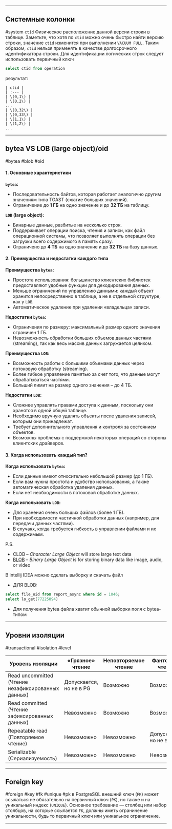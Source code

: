 
---

## Системные колонки
#system
`ctid`
Физическое расположение данной версии строки в таблице. Заметьте, что хотя по `ctid` можно очень быстро найти версию строки, значение `ctid` изменится при выполнении `VACUUM FULL`. Таким образом, `ctid` нельзя применять в качестве долгосрочного идентификатора строки. Для идентификации логических строк следует использовать первичный ключ

```sql
select ctid from operation
```

результат:
```
| ctid |  
| :--- |  
| \(0,1\) |  
| \(0,2\) |  
...
| \(0,32\) |  
| \(0,33\) |  
| \(1,1\) |  
| \(1,2\) |  
...
```

----
## bytea VS LOB (large object)/oid
#bytea #blob #oid

#### 1. Основные характеристики

**`bytea`:**

- Последовательность байтов, которая работает аналогично другим значениям типа TOAST (сжатие больших значений).
- Ограничение до **1 ГБ** на одно значение и до **32 ТБ** на таблицу.

**`LOB` (large object):**

- Бинарные данные, разбитые на несколько строк.
- Поддерживает операции поиска, чтения и записи, как файл операционной системы, что позволяет выполнять операции без загрузки всего содержимого в память сразу.
- Ограничено до **4 ТБ** на одно значение и до **32 ТБ** на базу данных.
#### 2. Преимущества и недостатки каждого типа

**Преимущества `bytea`:**

- Простота использования: большинство клиентских библиотек предоставляют удобные функции для декодирования данных.
- Меньше ограничений по управлению данными: каждый объект хранится непосредственно в таблице, а не в отдельной структуре, как у `LOB`.
- Автоматическое удаление при удалении «владельца» записи.

**Недостатки `bytea`:**

- Ограничения по размеру: максимальный размер одного значения ограничен 1 ГБ.
- Невозможность обработки больших объемов данных частями (streaming), так как весь массив данных загружается целиком.

**Преимущества `LOB`:**

- Возможность работы с большими объемами данных через потоковую обработку (streaming).
- Более гибкое управление памятью за счет того, что данные могут обрабатываться частями.
- Больший лимит на размер одного значения – до 4 ТБ.

**Недостатки `LOB`:**

- Сложнее управлять правами доступа к данным, поскольку они хранятся в одной общей таблице.
- Необходимо вручную удалять объекты после удаления записей, которым они принадлежат.
- Требует дополнительного управления и контроля за состоянием объектов.
- Возможны проблемы с поддержкой некоторых операций со стороны клиентских драйверов.

#### 3. Когда использовать каждый тип?

**Когда использовать `bytea`:**

- Если данные имеют относительно небольшой размер (до 1 ГБ).
- Если вам нужна простота и удобство использования, а также автоматическая обработка удаления данных.
- Если нет необходимости в потоковой обработке данных.

**Когда использовать `LOB`:**

- Для хранения очень больших файлов (более 1 ГБ).
- При необходимости частичной обработки данных (например, для передачи данных частями).
- В случаях, когда требуется гибкость в управлении файлами и их содержимым.

P.S.
- CLOB – _Character Large Object_ will store large text data
- [BLOB](https://www.baeldung.com/cs/blob-storage) – _Binary Large Object_ is for storing binary data like image, audio, or video

В intellij IDEA можно сделать выборку и скачать файл
-  ДЛЯ BLOB:

```sql
select file_oid from report_async where id = 1046;  
select lo_get(77225094)
```

- Для получения bytea файла хватит обычной выборки поля c bytea-типом

---

## Уровни изоляции
#transactional #isolation #level 

|Уровень изоляции|«Грязное» чтение|Неповторяемое чтение|Фантомное чтение|Аномалия сериализации|
|---|---|---|---|---|
|Read uncommitted (Чтение незафиксированных данных)|Допускается, но не в PG|Возможно|Возможно|Возможно|
|Read committed (Чтение зафиксированных данных)|Невозможно|Возможно|Возможно|Возможно|
|Repeatable read (Повторяемое чтение)|Невозможно|Невозможно|Допускается, но не в PG|Возможно|
|Serializable (Сериализуемость)|Невозможно|Невозможно|Невозможно|Невозможно|


---
## Foreign key
#foreign #key #fk #unique #pk
в PostgreSQL внешний ключ (`FK`) может ссылаться не обязательно на первичный ключ (`PK`), но также и на уникальный индекс (`UNIQUE`). Основное требование — столбец или набор столбцов, на которые ссылается `FK`, должны иметь ограничение уникальности, будь то первичный ключ или уникальное ограничение.

---

